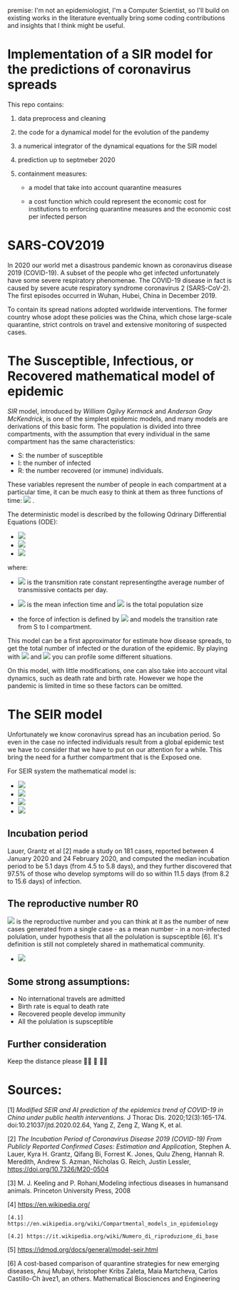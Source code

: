 premise:
I'm not an epidemiologist, I'm a Computer Scientist, so I'll build on existing works in the literature eventually bring some coding contributions and insights that I think might be useful.

# Implementation of a SIR model for the predictions of coronavirus spreads
This repo contains:

1) data preprocess and cleaning
2) the code for a dynamical model for the evolution of the pandemy
3) a numerical integrator of the dynamical equations for the SIR model
4) prediction up to septmeber 2020
5) containment measures:

   - a model that take into account quarantine measures

   - a cost function which could represent the economic cost for institutions to enforcing quarantine measures and the economic cost per infected person

   <!-- - optimal strategies to minimize the total economic cost of the epidemic.-->


# SARS-COV2019

In 2020 our world met a disastrous pandemic known as coronavirus disease 2019 (COVID-19). 
A subset of the people who get infected unfortunately have some severe respiratory phenomenae. 
The COVID-19 disease in fact is caused by severe acute respiratory syndrome coronavirus 2 (SARS-CoV-2).
The first episodes occurred in Wuhan, Hubei, China in December 2019.

To contain its spread nations adopted worldwide interventions. The former country whose adopt these policies was the China, which chose large-scale quarantine, strict controls on travel and extensive monitoring of suspected cases. 

# The Susceptible, Infectious, or Recovered mathematical model of epidemic

*SIR* model, introduced by _William Ogilvy Kermack_ and _Anderson Gray McKendrick_, is one of the simplest epidemic models, and many models are derivations of this basic form. The population is divided into three compartments, with the assumption that every individual in the same compartment has the same characteristics: 
- S: the number of susceptible
- I: the number of infected
- R: the number recovered (or immune) individuals.

These variables represent the number of people in each compartment at a particular time, it can be much easy to think at them as three functions of time:
<img src="https://latex.codecogs.com/gif.latex?{S(t),{\,}I(t),{\,}R(t)}" /> .

The deterministic model is described by the following Odrinary Differential Equations (ODE):

- <img src="https://latex.codecogs.com/gif.latex?\frac{dS}{dt}=-\frac{{\beta}IS}{N}" /> 
- <img src="https://latex.codecogs.com/gif.latex?\frac{dI}{dt}=\frac{{\beta}IS}{N}-{\gamma}I" /> 
- <img src="https://latex.codecogs.com/gif.latex?\frac{dR}{dt}=-{\gamma}I" /> 

where:
- <img src="https://latex.codecogs.com/gif.latex?{\beta}"/> is the transmition rate constant representingthe average number of transmissive contacts per day.
- <img src="https://latex.codecogs.com/gif.latex?\frac{1}{\gamma}"/>  is the mean infection time and <img src="https://latex.codecogs.com/gif.latex?N"/>  is the total population size

- the force of infection is defined by <img src="https://latex.codecogs.com/gif.latex?{{\beta}I}"/> and models the transition rate from S to I compartment.

This model can be a first approximator for estimate how disease spreads, to get the total number of infected or the duration of the epidemic. By playing with <img src="https://latex.codecogs.com/gif.latex?{\beta}"/> and <img src="https://latex.codecogs.com/gif.latex?\gamma"/> you can profile some different situations.


On this model, with little modifications, one can also take into account vital dynamics, such as death rate and birth rate. However we hope the pandemic is limited in time so these factors can be omitted.

# The SEIR model

Unfortunately we know coronavirus spread has an incubation period. So even in the case no infected individuals result from a global epidemic test we have to consider that we have to put on our attention for a while. This bring the need for a further compartment that is the Exposed one.

For SEIR system the mathematical model is:

- <img src="https://latex.codecogs.com/gif.latex?\frac{dS}{dt}=-\frac{{\beta}IS}{N}" /> 
- <img src="https://latex.codecogs.com/gif.latex?\frac{dE}{dt}=\frac{{\beta}IS}{N}-{{\sigma}E}" /> 
- <img src="https://latex.codecogs.com/gif.latex?\frac{dI}{dt}={{\sigma}E}-{\gamma}I" /> 
- <img src="https://latex.codecogs.com/gif.latex?\frac{dR}{dt}={\gamma}I" /> 

## Incubation period
Lauer, Grantz et al [2] made a study on 181 cases, reported between 4 January 2020 and 24 February 2020,  and computed the median incubation period to be 5.1 days (from 4.5 to 5.8 days), and they further discovered that 97.5% of those who develop symptoms will do so within 11.5 days (from 8.2 to 15.6 days) of infection. 

## The reproductive number R0
<img src="https://latex.codecogs.com/gif.latex?{R_{0}}" />  is the reproductive number and you can think at it as the number of new cases generated from a single case - as a mean number - in a non-infected polulation, under hypothesis that all the polulation is supsceptible [6]. It's definition is still not completely shared in mathematical community.

- <img src="https://latex.codecogs.com/gif.latex?{R_{0}=\frac{\beta}{\gamma}}" /> 


## Some strong assumptions:
- No international travels are admitted
- Birth rate is equal to death rate
- Recovered people develop immunity
- All the polulation is supsceptible

## Further consideration
Keep the distance please  :frowning_man: :straight_ruler: :frowning_man:

# Sources:
[1] _Modified SEIR and AI prediction of the epidemics trend of COVID-19 in China under public health interventions._ J Thorac Dis. 2020;12(3):165-174. doi:10.21037/jtd.2020.02.64,  Yang Z, Zeng Z, Wang K, et al.

[2] _The Incubation Period of Coronavirus Disease 2019 (COVID-19) From Publicly Reported Confirmed Cases: Estimation and Application_, Stephen A. Lauer, Kyra H. Grantz, Qifang Bi, Forrest K. Jones, Qulu Zheng, Hannah R. Meredith, Andrew S. Azman, Nicholas G. Reich, Justin Lessler, https://doi.org/10.7326/M20-0504

[3] M.  J.  Keeling  and  P.  Rohani,Modeling  infectious  diseases  in  humansand animals.    Princeton University Press, 2008

[4] https://en.wikipedia.org/

    [4.1] https://en.wikipedia.org/wiki/Compartmental_models_in_epidemiology
    
    [4.2] https://it.wikipedia.org/wiki/Numero_di_riproduzione_di_base

[5] https://idmod.org/docs/general/model-seir.html

[6] A cost-based comparison of quarantine strategies for new emerging diseases, Anuj Mubayi, hristopher Kribs Zaleta, Maia Martcheva, Carlos Castillo-Ch ́avez1,
an others. Mathematical Biosciences and Engineering 
